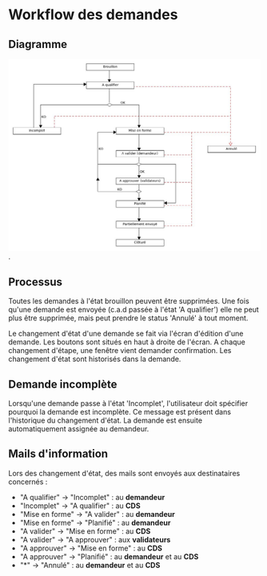
# Workflow des demandes

## Diagramme

![diagramme](images/chap_05/workflow.jpg "Connexion").

## Processus

Toutes les demandes à l'état brouillon peuvent être supprimées. Une fois qu'une demande est envoyée (c.a.d passée à l'état 'A qualifier') elle ne peut plus être supprimée, mais peut prendre le status 'Annulé' à tout moment.

Le changement d'état d'une demande se fait via l'écran d'édition d'une demande.
Les boutons sont situés en haut à droite de l'écran. A chaque changement d'étape, une fenêtre vient demander confirmation. Les changement d'état sont historisés dans la demande.


## Demande incomplète

Lorsqu'une demande passe à l'état 'Incomplet', l'utilisateur doit spécifier pourquoi la demande est incomplète.
Ce message est présent dans l'historique du changement d'état.
La demande est ensuite automatiquement assignée au demandeur.

## Mails d'information

Lors des changement d'état, des mails sont envoyés aux destinataires concernés : 

* "A qualifier" -> "Incomplet" : au **demandeur**
* "Incomplet" -> "A qualifier" : au **CDS**
* "Mise en forme" -> "A valider" : au **demandeur**
* "Mise en forme" -> "Planifié" : au **demandeur**
* "A valider" -> "Mise en forme" : au **CDS**
* "A valider" -> "A approuver" : aux **validateurs**
* "A approuver" -> "Mise en forme" : au **CDS**
* "A approuver" -> "Planifié" : au **demandeur** et au **CDS**
* "*" -> "Annulé" : au **demandeur** et au **CDS**